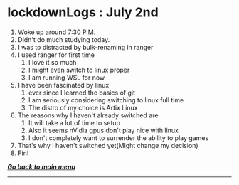 # lockdownLogs : July 2nd

<!-- ======================= -->

1. Woke up around 7:30 P.M.
2. Didn't do much studying today.
3. I was to distracted by bulk-renaming in ranger
4. I used ranger for first time
   1. I love it so much
   2. I might even switch to linux proper
   3. I am running WSL for now
5. I have been fascinated by linux
   1. ever since I learned the basics of git
   2. I am seriously considering switching to linux full time
   3. The distro of my choice is Artix Linux
6. The reasons why I haven't already switched are
   1. It will take a lot of time to setup
   2. Also it seems nVidia gpus don't play nice with linux
   3. I don't completely want to surrender the ability to play games
7. That's why I haven't switched yet(Might change my decision)
8. Fin!

[**_Go back to main menu_**](../README.md)

---

